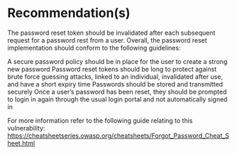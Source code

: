 # Recommendation(s)

The password reset token should be invalidated after each subsequent request for a password rest from a user. Overall, the password reset implementation should conform to the following guidelines:

A secure password policy should be in place for the user to create a strong new password
Password reset tokens should be long to protect against brute force guessing attacks, linked to an individual, invalidated after use, and have a short expiry time
Passwords should be stored and transmitted securely
Once a user’s password has been reset, they should be prompted to login in again through the usual login portal and not automatically signed in

For more information refer to the following guide relating to this vulnerability:
<https://cheatsheetseries.owasp.org/cheatsheets/Forgot_Password_Cheat_Sheet.html>
